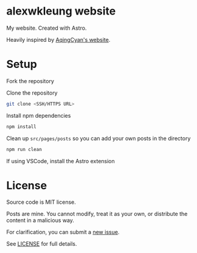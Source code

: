 # alexwkleung website

My website. Created with Astro.

Heavily inspired by [AqingCyan's website](https://www.aqingcyan.me/).

# Setup

Fork the repository

Clone the repository 

```bash
git clone <SSH/HTTPS URL>
```

Install npm dependencies 

```bash
npm install
```

Clean up `src/pages/posts` so you can add your own posts in the directory 

```bash
npm run clean
```

If using VSCode, install the Astro extension

# License

Source code is MIT license.

Posts are mine. You cannot modify, treat it as your own, or distribute the content in a malicious way.

For clarification, you can submit a [new issue](https://github.com/alexwkleung/alexwkleung-website/issues).

See [LICENSE](https://github.com/alexwkleung/alexwkleung-website/blob/main/LICENSE) for full details.